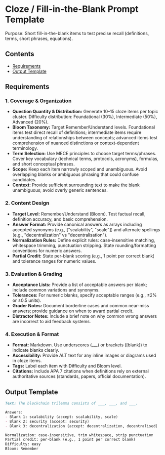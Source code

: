 # Cloze / Fill-in-the-Blank Prompt Template

Purpose: Short fill-in-the-blank items to test precise recall (definitions, terms, short phrases, equations).

## Contents

- [Requirements](#requirements)
- [Output Template](#output-template)

## Requirements

### 1. Coverage & Organization

- **Question Quantity & Distribution:** Generate 10–15 cloze items per topic cluster. Difficulty distribution: Foundational (30%), Intermediate (50%), Advanced (20%).
- **Bloom Taxonomy:** Target Remember/Understand levels. Foundational items test direct recall of definitions; intermediate items require understanding of relationships between concepts; advanced items test comprehension of nuanced distinctions or context-dependent terminology.
- **Term Selection:** Use MECE principles to choose target terms/phrases. Cover key vocabulary (technical terms, protocols, acronyms), formulas, and short conceptual phrases.
- **Scope:** Keep each item narrowly scoped and unambiguous. Avoid overlapping blanks or ambiguous phrasing that could confuse candidates.
- **Context:** Provide sufficient surrounding text to make the blank unambiguous; avoid overly generic sentences.

### 2. Content Design

- **Target Level:** Remember/Understand (Bloom). Test factual recall, definition accuracy, and basic comprehension.
- **Answer Format:** Provide canonical answers as arrays including accepted synonyms (e.g., ["scalability", "scale"]) and alternate spellings (e.g., "decentralization" vs "decentralisation").
- **Normalization Rules:** Define explicit rules: case-insensitive matching, whitespace trimming, punctuation stripping. State rounding/formatting conventions for numeric answers.
- **Partial Credit:** State per-blank scoring (e.g., 1 point per correct blank) and tolerance ranges for numeric values.

### 3. Evaluation & Grading

- **Acceptance Lists:** Provide a list of acceptable answers per blank; include common variations and synonyms.
- **Tolerances:** For numeric blanks, specify acceptable ranges (e.g., ±2% or ±0.5 units).
- **Grader Notes:** Document borderline cases and common near-miss answers; provide guidance on when to award partial credit.
- **Distractor Notes:** Include a brief note on why common wrong answers are incorrect to aid feedback systems.

### 4. Execution & Format

- **Format:** Markdown. Use underscores (___) or brackets ([blank]) to indicate blanks clearly.
- **Accessibility:** Provide ALT text for any inline images or diagrams used in cloze items.
- **Tags:** Label each item with Difficulty and Bloom level.
- **Citations:** Include APA 7 citations when definitions rely on external authoritative sources (standards, papers, official documentation).

## Output Template

```markdown
Text: The blockchain trilemma consists of ___, ___, and ___.

Answers:
- Blank 1: scalability (accept: scalability, scale)
- Blank 2: security (accept: security)
- Blank 3: decentralization (accept: decentralization, decentralised)

Normalization: case-insensitive, trim whitespace, strip punctuation
Partial credit: per-blank (e.g., 1 point per correct blank)
Difficulty: easy
Bloom: Remember
```
